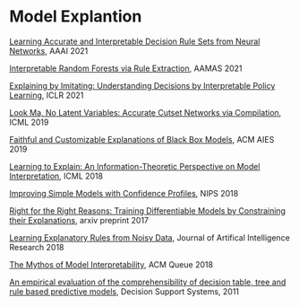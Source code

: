 # Model Explantion

[Learning Accurate and Interpretable Decision Rule Sets from Neural Networks](https://arxiv.org/abs/2103.02826), AAAI 2021

[Interpretable Random Forests via Rule Extraction](https://arxiv.org/pdf/2004.14841.pdf), AAMAS 2021

[Explaining by Imitating: Understanding Decisions by Interpretable Policy Learning](https://openreview.net/forum?id=unI5ucw_Jk), ICLR 2021

[Look Ma, No Latent Variables: Accurate Cutset Networks via Compilation](http://proceedings.mlr.press/v97/rahman19a/rahman19a.pdf), ICML 2019

[Faithful and Customizable Explanations of Black Box Models](https://dl.acm.org/doi/pdf/10.1145/3306618.3314229), ACM AIES 2019

[Learning to Explain: An Information-Theoretic Perspective on Model Interpretation](http://proceedings.mlr.press/v80/chen18j/chen18j.pdf), ICML 2018

[Improving Simple Models with Confidence Profiles](https://papers.nips.cc/paper/2018/file/972cda1e62b72640cb7ac702714a115f-Paper.pdf), NIPS 2018

[Right for the Right Reasons: Training Differentiable Models by Constraining their Explanations](https://arxiv.org/pdf/1703.03717.pdf), arxiv preprint 2017

[Learning Explanatory Rules from Noisy Data](https://arxiv.org/abs/1711.04574), Journal of Artifical Intelligence Research 2018 

[The Mythos of Model Interpretability](https://dl.acm.org/doi/pdf/10.1145/3236386.3241340), ACM Queue 2018

[An empirical evaluation of the comprehensibility of decision table, tree and rule based predictive models](https://dl.acm.org/doi/10.1016/j.dss.2010.12.003), Decision Support Systems, 2011

